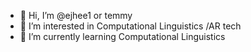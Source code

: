 - 👋 Hi, I’m @ejhee1 or temmy
- 👀 I’m interested in Computational Linguistics /AR tech
- 🌱 I’m currently learning Computational Linguistics


<!---
ejhee1/ejhee1 is a ✨ special ✨ repository because its `README.md` (this file) appears on your GitHub profile.
You can click the Preview link to take a look at your changes.
--->
